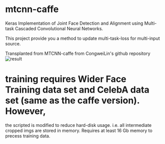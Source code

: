 # mtcnn-caffe
Keras Implementation of Joint Face Detection and Alignment using Multi-task Cascaded Convolutional Neural Networks.

This project provide you a method to update multi-task-loss for multi-input source.

Transplanted from MTCNN-caffe from CongweiLin's github repository
![result](https://github.com/CongWeilin/mtcnn-caffe/blob/master/demo/result.jpg)

# training requires Wider Face Training data set and CelebA data set (same as the caffe version). However,
 the scripted is modified to reduce hard-disk usage. i.e. all intermediate cropped imgs are stored in memory.
 Requires at least 16 Gb memory to precess training data.




